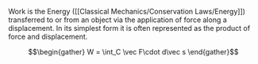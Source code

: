 Work is the Energy ([[Classical Mechanics/Conservation Laws/Energy]]) transferred to or from an object via the application of force along a displacement. In its simplest form it is often represented as the product of force and displacement. 

$$\begin{gather} W = \int_C \vec F\cdot d\vec s \end{gather}$$